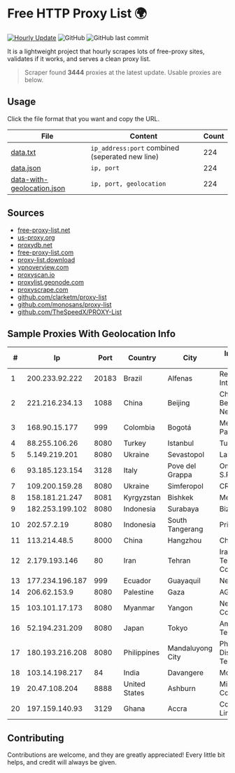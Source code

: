 
# Free HTTP Proxy List 🌍

[![Hourly Update](https://github.com/mertguvencli/http-proxy-list/actions/workflows/main.yml/badge.svg?branch=main)](https://github.com/mertguvencli/http-proxy-list/actions/workflows/main.yml)
![GitHub](https://img.shields.io/github/license/mertguvencli/http-proxy-list)
![GitHub last commit](https://img.shields.io/github/last-commit/mertguvencli/http-proxy-list)

It is a lightweight project that hourly scrapes lots of free-proxy sites, validates if it works, and serves a clean proxy list.


> Scraper found **3444** proxies at the latest update. Usable proxies are below.

## Usage

Click the file format that you want and copy the URL.


|File|Content|Count|
|----|-------|-----|
|[data.txt](https://raw.githubusercontent.com/mertguvencli/http-proxy-list/main/proxy-list/data.txt)|`ip_address:port` combined (seperated new line)|224|
|[data.json](https://raw.githubusercontent.com/mertguvencli/http-proxy-list/main/proxy-list/data.json)|`ip, port`|224|
|[data-with-geolocation.json](https://raw.githubusercontent.com/mertguvencli/http-proxy-list/main/proxy-list/data-with-geolocation.json)|`ip, port, geolocation`|224|

## Sources

* [free-proxy-list.net](https://free-proxy-list.net)
* [us-proxy.org](https://www.us-proxy.org)
* [proxydb.net](http://proxydb.net)
* [free-proxy-list.com](https://free-proxy-list.com/?page=&port=&type%5B%5D=http&type%5B%5D=https&up_time=0&search=Search)
* [proxy-list.download](https://www.proxy-list.download/HTTP)
* [vpnoverview.com](https://vpnoverview.com/privacy/anonymous-browsing/free-proxy-servers)
* [proxyscan.io](https://www.proxyscan.io)
* [proxylist.geonode.com](https://proxylist.geonode.com/api/proxy-list?limit=300&page=1&sort_by=lastChecked&sort_type=desc&protocols=http,https)
* [proxyscrape.com](https://api.proxyscrape.com/v2/?request=displayproxies&protocol=http&timeout=10000&country=all&ssl=all&anonymity=all)
* [github.com/clarketm/proxy-list](https://raw.githubusercontent.com/clarketm/proxy-list/master/proxy-list-raw.txt)
* [github.com/monosans/proxy-list](https://raw.githubusercontent.com/monosans/proxy-list/main/proxies/http.txt)
* [github.com/TheSpeedX/PROXY-List](https://raw.githubusercontent.com/TheSpeedX/PROXY-List/master/http.txt)


## Sample Proxies With Geolocation Info

|#|Ip|Port|Country|City|Internet Service Provider|
|-|--|----|-------|----|-------------------------|
|1|200.233.92.222|20183|Brazil|Alfenas|Rede Popular De Internet Ltda|
|2|221.216.234.13|1088|China|Beijing|China Unicom Beijing Province Network|
|3|168.90.15.177|999|Colombia|Bogotá|Media Commerce Partners S.A|
|4|88.255.106.26|8080|Turkey|Istanbul|TurkTelekom|
|5|5.149.219.201|8080|Ukraine|Sevastopol|Lancom Ltd.|
|6|93.185.123.154|3128|Italy|Pove del Grappa|Omegacom S.R.L.S.|
|7|109.200.159.28|8080|Ukraine|Simferopol|CRELCOM|
|8|158.181.21.247|8081|Kyrgyzstan|Bishkek|Megaline LLC|
|9|182.253.199.102|8080|Indonesia|Surabaya|Biznet Networks|
|10|202.57.2.19|8080|Indonesia|South Tangerang|Primanet - ISP|
|11|113.214.48.5|8000|China|Hangzhou|Chinanet|
|12|2.179.193.146|80|Iran|Tehran|Iran Telecommunication Company PJS|
|13|177.234.196.187|999|Ecuador|Guayaquil|Nedetel S.A.|
|14|206.62.153.9|8080|Palestine|Gaza|AGIS|
|15|103.101.17.173|8080|Myanmar|Yangon|Next Tier Trading Company Limited|
|16|52.194.231.209|8080|Japan|Tokyo|Amazon Technologies Inc.|
|17|180.193.216.208|8080|Philippines|Mandaluyong City|Philippine Long Distance Telephone Co.|
|18|103.14.198.217|84|India|Davangere|Mobiwalkers|
|19|20.47.108.204|8888|United States|Ashburn|Microsoft Corporation|
|20|197.159.140.93|3129|Ghana|Accra|Comsys (GH) Limited|



## Contributing

Contributions are welcome, and they are greatly appreciated! Every
little bit helps, and credit will always be given.

